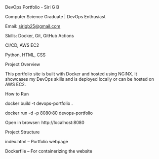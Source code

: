 DevOps Portfolio - Siri G B

 Computer Science Graduate | DevOps Enthusiast
 
 Email: sirigb25@gmail.com

Skills:
Docker, Git, GitHub Actions

CI/CD, AWS EC2

Python, HTML, CSS

Project Overview

This portfolio site is built with Docker and hosted using NGINX. It showcases my DevOps skills and is deployed locally or can be hosted on AWS EC2.

How to Run

docker build -t devops-portfolio .

docker run -d -p 8080:80 devops-portfolio

Open in browser: http://localhost:8080

Project Structure

index.html – Portfolio webpage

Dockerfile – For containerizing the website
